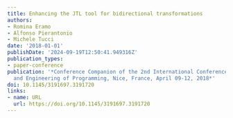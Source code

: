 ```yaml
---
title: Enhancing the JTL tool for bidirectional transformations
authors:
- Romina Eramo
- Alfonso Pierantonio
- Michele Tucci
date: '2018-01-01'
publishDate: '2024-09-19T12:50:41.949316Z'
publication_types:
- paper-conference
publication: '*Conference Companion of the 2nd International Conference on Art, Science,
  and Engineering of Programming, Nice, France, April 09-12, 2018*'
doi: 10.1145/3191697.3191720
links:
- name: URL
  url: https://doi.org/10.1145/3191697.3191720
---
```

